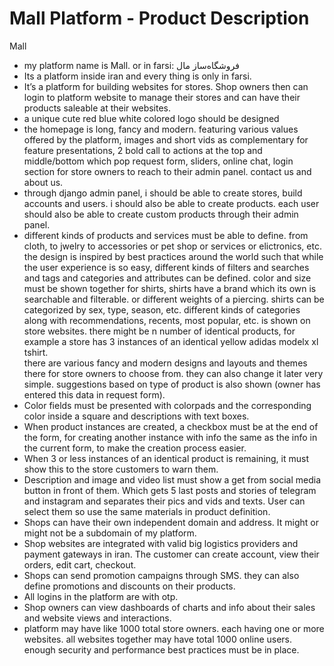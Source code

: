 # Mall Platform - Product Description

Mall
- my platform name is Mall. or in farsi: فروشگاه‌ساز مال
- Its a platform inside iran and every thing is only in farsi. 
- It’s a platform for building websites for stores. Shop owners then can login to platform website to manage their stores and can have their products saleable at their websites. 
- a unique cute red blue white colored logo should be designed
- the homepage is long, fancy and modern. featuring various values offered by the platform, images and short vids as complementary for feature presentations, 2 bold call to actions at the top and middle/bottom which pop request form, sliders, online chat, login section for store owners to reach to their admin panel. contact us and about us.
- through django admin panel, i should be able to create stores, build accounts and users. i should also be able to create products. each user should also be able to create custom products through their admin panel. 
- different kinds of products and services must be able to define. from cloth, to jwelry to accessories or pet shop or services or elictronics, etc. the design is inspired by best practices around the world such that while the user experience is so easy, different kinds of filters and searches and tags and categories and attributes can be defined. color and size must be shown together for shirts, shirts have a brand which its own is searchable and filterable. or different weights of a piercing. shirts can be categorized by sex, type, season, etc. different kinds of categories along with recommendations, recents, most popular, etc. is shown on store websites. there might be n number of identical products, for example a store has 3 instances of an identical yellow adidas modelx xl tshirt.  
there are various fancy and modern designs and layouts and themes there for store owners to choose from. they can also change it later very simple. suggestions based on type of product is also shown (owner has entered this data in request form). 
- Color fields must be presented with colorpads and the corresponding color inside a square and descriptions with text boxes.   
- When product instances are created, a checkbox must be at the end of the form, for creating another instance with info the same as the info in the current form, to make the creation process easier. 
- When 3 or less instances of an identical product is remaining, it must show this to the store customers to warn them. 
- Description and image and video list must show a get from social media button in front of them. Which gets 5 last posts and stories of telegram and instagram and separates their pics and vids and texts. User can select them so use the same materials in product definition. 
- Shops can have their own independent domain and address. It might or might not be a subdomain of my platform. 
- Shop websites are integrated with valid big logistics providers and payment gateways in iran. The customer can create account, view their orders, edit cart, checkout.
- Shops can send promotion campaigns through SMS. they can also define promotions and discounts on their products. 
- All logins in the platform are with otp. 
- Shop owners can view dashboards of charts and info about their sales and website views and interactions. 
- platform may have like 1000 total store owners. each having one or more websites. all websites together may have total 1000 online users. enough security and performance best practices must be in place. 
